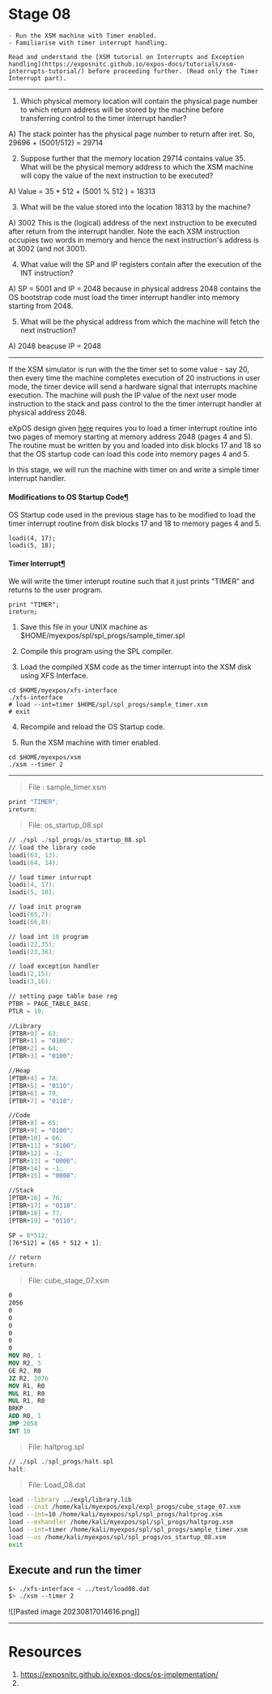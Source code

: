 # Stage 08

```ad-abstract
- Run the XSM machine with Timer enabled.
- Familiarise with timer interrupt handling.
```

```ad-info
Read and understand the [XSM tutorial on Interrupts and Exception handling](https://exposnitc.github.io/expos-docs/tutorials/xsm-interrupts-tutorial/) before proceeding further. (Read only the Timer Interrupt part).
```

---

1. Which physical memory location will contain the physical page number to which return address will be stored by the machine before transferring control to the timer interrupt handler?

A) The stack pointer has the physical page number to return after iret. So, 29696 + (5001/512) = 29714

2. Suppose further that the memory location 29714 contains value 35. What will be the physical memory address to which the XSM machine will copy the value of the next instruction to be executed?

A) Value = 35 * 512 + (5001 % 512 ) = 18313

3. What will be the value stored into the location 18313 by the machine?

A) 3002 This is the (logical) address of the next instruction to be executed after return from the interrupt handler. Note the each XSM instruction occupies two words in memory and hence the next instruction's address is at 3002 (and not 3001).

4. What value will the SP and IP registers contain after the execution of the INT instruction?

A) SP = 5001 and IP = 2048 because in physical address 2048 contains the OS bootstrap code must load the timer interrupt handler into memory starting from 2048.

5. What will be the physical address from which the machine will fetch the next instruction?

A) 2048 beacuse IP = 2048

---

If the XSM simulator is run with the the timer set to some value - say 20, then every time the machine completes execution of 20 instructions in user mode, the timer device will send a hardware signal that interrupts machine execution. The machine will push the IP value of the next user mode instruction to the stack and pass control to the the timer interrupt handler at physical address 2048.

eXpOS design given [here](https://exposnitc.github.io/expos-docs/os-implementation/) requires you to load a timer interrupt routine into two pages of memory starting at memory address 2048 (pages 4 and 5). The routine must be written by you and loaded into disk blocks 17 and 18 so that the OS startup code can load this code into memory pages 4 and 5.

In this stage, we will run the machine with timer on and write a simple timer interrupt handler.

#### Modifications to OS Startup Code[¶](https://exposnitc.github.io/expos-docs/roadmap/stage-08/#modifications-to-os-startup-code "Permanent link")

OS Startup code used in the previous stage has to be modified to load the timer interrupt routine from disk blocks 17 and 18 to memory pages 4 and 5.

```
loadi(4, 17);
loadi(5, 18);
```

#### Timer Interrupt[¶](https://exposnitc.github.io/expos-docs/roadmap/stage-08/#timer-interrupt "Permanent link")

We will write the timer interupt routine such that it just prints "TIMER" and returns to the user program.

```
print "TIMER";
ireturn;
```

1) Save this file in your UNIX machine as $HOME/myexpos/spl/spl_progs/sample_timer.spl

2) Compile this program using the SPL compiler.

3) Load the compiled XSM code as the timer interrupt into the XSM disk using XFS Interface.

```
cd $HOME/myexpos/xfs-interface
./xfs-interface
# load --int=timer $HOME/spl/spl_progs/sample_timer.xsm
# exit
```
4) Recompile and reload the OS Startup code.

5) Run the XSM machine with timer enabled.

```
cd $HOME/myexpos/xsm
./xsm --timer 2
```

---

> File : sample_timer.xsm
```nasm
print "TIMER";
ireturn;
```

> File: os_startup_08.spl
```nasm
// ./spl ./spl_progs/os_startup_08.spl
// load the library code
loadi(63, 13);
loadi(64, 14);

// load timer inturrupt
loadi(4, 17);
loadi(5, 18);

// load init program
loadi(65,7);
loadi(66,8);

// load int 10 program
loadi(22,35);
loadi(23,36);

// load exception handler
loadi(2,15);
loadi(3,16);

// setting page table base reg
PTBR = PAGE_TABLE_BASE;
PTLR = 10;

//Library
[PTBR+0] = 63;
[PTBR+1] = "0100";
[PTBR+2] = 64;
[PTBR+3] = "0100";

//Heap
[PTBR+4] = 78;
[PTBR+5] = "0110";
[PTBR+6] = 79;
[PTBR+7] = "0110";

//Code
[PTBR+8] = 65;
[PTBR+9] = "0100";
[PTBR+10] = 66;
[PTBR+11] = "0100";
[PTBR+12] = -1;
[PTBR+13] = "0000";
[PTBR+14] = -1;
[PTBR+15] = "0000";

//Stack
[PTBR+16] = 76;
[PTBR+17] = "0110";
[PTBR+18] = 77;
[PTBR+19] = "0110";

SP = 8*512;
[76*512] = [65 * 512 + 1];

// return
ireturn;
```

> File: cube_stage_07.xsm
```nasm
0
2056
0
0
0
0
0
0
MOV R0, 1 
MOV R2, 5
GE R2, R0
JZ R2, 2076
MOV R1, R0
MUL R1, R0
MUL R1, R0
BRKP
ADD R0, 1
JMP 2058
INT 10
```

> File: haltprog.spl
```nasm
// ./spl ./spl_progs/halt.spl
halt;
```

> File: Load_08.dat
```bash
load --library ../expl/library.lib
load --init /home/kali/myexpos/expl/expl_progs/cube_stage_07.xsm
load --int=10 /home/kali/myexpos/spl/spl_progs/haltprog.xsm
load --exhandler /home/kali/myexpos/spl/spl_progs/haltprog.xsm
load --int=timer /home/kali/myexpos/spl/spl_progs/sample_timer.xsm
load --os /home/kali/myexpos/spl/spl_progs/os_startup_08.xsm
exit
```

## Execute and run the timer

```bash
$> ./xfs-interface < ../test/load08.dat
$> ./xsm --timer 2 
```

![[Pasted image 20230817014616.png]]

---

# Resources
1. https://exposnitc.github.io/expos-docs/os-implementation/
2. 




















